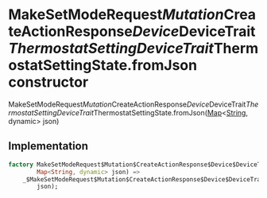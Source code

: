 


# MakeSetModeRequest$Mutation$CreateActionResponse$Device$DeviceTrait$ThermostatSettingDeviceTrait$ThermostatSettingState.fromJson constructor







MakeSetModeRequest$Mutation$CreateActionResponse$Device$DeviceTrait$ThermostatSettingDeviceTrait$ThermostatSettingState.fromJson([Map](https://api.flutter.dev/flutter/dart-core/Map-class.html)&lt;[String](https://api.flutter.dev/flutter/dart-core/String-class.html), dynamic> json)





## Implementation

```dart
factory MakeSetModeRequest$Mutation$CreateActionResponse$Device$DeviceTrait$ThermostatSettingDeviceTrait$ThermostatSettingState.fromJson(
        Map<String, dynamic> json) =>
    _$MakeSetModeRequest$Mutation$CreateActionResponse$Device$DeviceTrait$ThermostatSettingDeviceTrait$ThermostatSettingStateFromJson(
        json);
```







